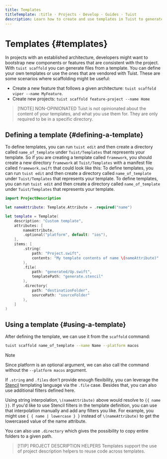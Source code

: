 ```yaml
---
title: Templates
titleTemplate: :title · Projects · Develop · Guides · Tuist
description: Learn how to create and use templates in Tuist to generate code in your projects.
---
```


# Templates {#templates}

In projects with an established architecture, developers might want to bootstrap new components or features that are consistent with the project. With `tuist scaffold` you can generate files from a template. You can define your own templates or use the ones that are vendored with Tuist. These are some scenarios where scaffolding might be useful:

- Create a new feature that follows a given architecture: `tuist scaffold viper --name MyFeature`.
- Create new projects: `tuist scaffold feature-project --name Home`

> [!NOTE] NON-OPINIONATED
> Tuist is not opinionated about the content of your templates, and what you use them for. They are only required to be in a specific directory.

## Defining a template {#defining-a-template}

To define templates, you can run <LocalizedLink href="/guides/develop/projects/editing">`tuist edit`</LocalizedLink> and then create a directory called `name_of_template` under `Tuist/Templates` that represents your template. So if you are creating a template called `framework`, you should create a new directory `framework` at `Tuist/Templates` with a manifest file called `framework.swift` that could look like this: To define templates, you can run <LocalizedLink href="/guides/develop/projects/editing">`tuist edit`</LocalizedLink> and then create a directory called `name_of_template` under `Tuist/Templates` that represents your template. To define templates, you can run <LocalizedLink href="/guides/develop/projects/editing">`tuist edit`</LocalizedLink> and then create a directory called `name_of_template` under `Tuist/Templates` that represents your template.

```swift
import ProjectDescription

let nameAttribute: Template.Attribute = .required("name")

let template = Template(
    description: "Custom template",
    attributes: [
        nameAttribute,
        .optional("platform", default: "ios"),
    ],
    items: [
        .string(
            path: "Project.swift",
            contents: "My template contents of name \(nameAttribute)"
        ),
        .file(
            path: "generated/Up.swift",
            templatePath: "generate.stencil"
        ),
        .directory(
            path: "destinationFolder",
            sourcePath: "sourceFolder"
        ),
    ]
)
```

## Using a template {#using-a-template}

After defining the template, we can use it from the `scaffold` command:

```bash
tuist scaffold name_of_template --name Name --platform macos
```

> [!NOTE]
> Since platform is an optional argument, we can also call the command without the `--platform macos` argument.

If `.string` and `.files` don't provide enough flexibility, you can leverage the [Stencil](https://stencil.fuller.li/en/latest/) templating language via the `.file` case. Besides that, you can also use additional filters defined here.

Using string interpolation, `\(nameAttribute)` above would resolve to `{{ name }}`. If you'd like to use Stencil filters in the template definition, you can use that interpolation manually and add any filters you like. For example, you might use `{ { name | lowercase } }` instead of `\(nameAttribute)` to get the lowercased value of the name attribute.

You can also use `.directory` which gives the possibility to copy entire folders to a given path.

> [!TIP] PROJECT DESCRIPTION HELPERS
> Templates support the use of <LocalizedLink href="/guides/develop/projects/code-sharing">project description helpers</LocalizedLink> to reuse code across templates.
